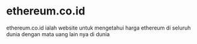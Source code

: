 # ethereum.co.id
ethereum.co.id  ialah  website  untuk mengetahui harga ethereum  di seluruh  dunia  dengan  mata  uang lain nya di dunia
